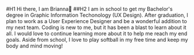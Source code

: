 <!DOCTYPE html>
<html lang="en">
  
#H1 Hi there, I am Brianna👋
  ##H2 I am in school to get my Bachelor's degree in Graphic Information Techonology (UX Design). After graduation, I plan to work as a User Experience Designer and be a wonderful addition to my next team. Coding is new to me, but it has been a blast to learn about it all. I would love to continue learning more about it to help me reach my end goals. Aside from school, I love to play softball in my free time and keep my body and mind moving!

  <!--
    **bwelker2/bwelker2** is a ✨ _special_ ✨ repository because its `README.md' appears on your GitHub profile.
  
  
    - 🔭 I’m currently working on furthering my knowldge in the User Experience world!
    - 🌱 I am in school to become a **UX Designer**
    - 📫 How to reach me: **bw137457@Gmail.com** or **bwelker2@asu.edu**
    - 😄 Pronouns: she/her
    - ⚡ Fun facts about me: 
      -I love to bake!
      -Art is my therapy
  -->
